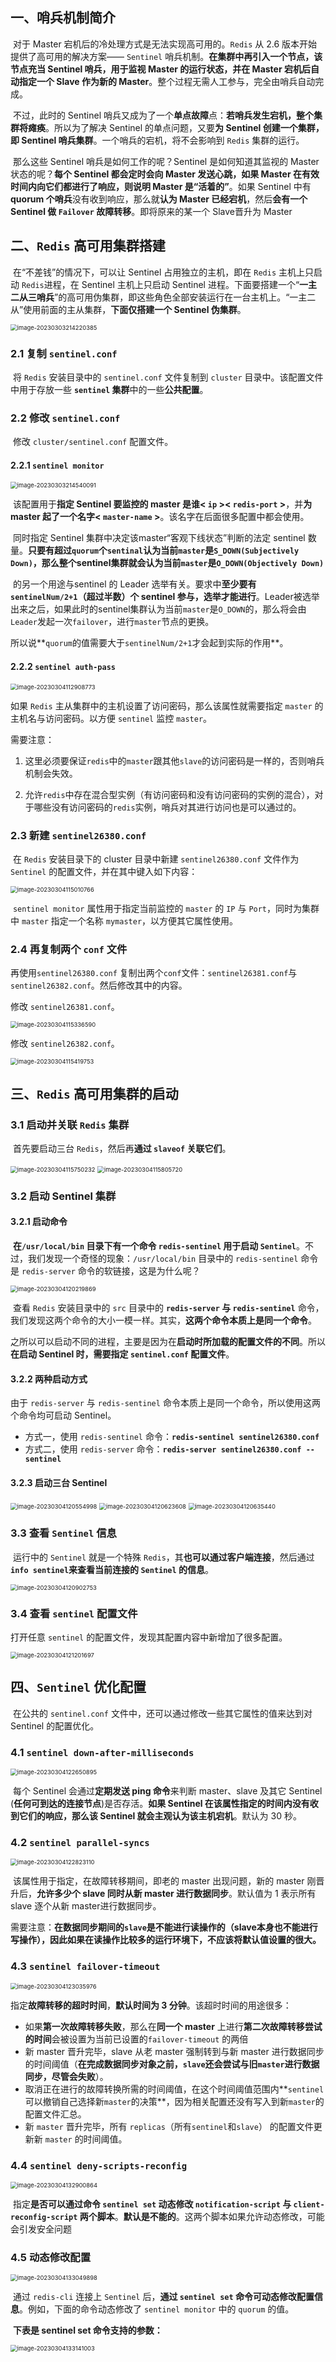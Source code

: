 ## 一、哨兵机制简介

​	对于 Master 宕机后的冷处理方式是无法实现高可用的。`Redis` 从 2.6 版本开始提供了高可用的解决方案—— `Sentinel` 哨兵机制。**在集群中再引入一个节点，该节点充当 Sentinel 哨兵，用于监视 Master 的运行状态，并在 Master 宕机后自动指定一个 Slave 作为新的 Master**。整个过程无需人工参与，完全由哨兵自动完成。

​	不过，此时的 Sentinel 哨兵又成为了一个**单点故障**点：**若哨兵发生宕机，整个集群将瘫痪**。所以为了解决 Sentinel 的单点问题，又要**为 Sentinel 创建一个集群，即 Sentinel 哨兵集群**。一个哨兵的宕机，将不会影响到 `Redis` 集群的运行。

​	那么这些 Sentinel 哨兵是如何工作的呢？Sentinel 是如何知道其监视的 Master 状态的呢？**每个 Sentinel 都会定时会向 Master 发送心跳，如果 Master 在有效时间内向它们都进行了响应，则说明 Master 是“活着的”**。如果 Sentinel 中有 **quorum 个哨兵**没有收到响应，那么就**认为 Master 已经宕机**，然后**会有一个 Sentinel 做 `Failover` 故障转移**。即将原来的某一个 Slave晋升为 Master

## 二、`Redis` 高可用集群搭建

​	在“不差钱”的情况下，可以让 Sentinel 占用独立的主机，即在 `Redis` 主机上只启动 `Redis`进程，在 Sentinel 主机上只启动 Sentinel 进程。下面要搭建一个“**一主二从三哨兵**”的高可用伪集群，即这些角色全部安装运行在一台主机上。“一主二从”使用前面的主从集群，**下面仅搭建一个 Sentinel 伪集群**。

<img src="13.redis哨兵机制实现.assets/image-20230303214220385.png" alt="image-20230303214220385" style="zoom:67%;" />

### 2.1 复制 `sentinel.conf`

​	将 `Redis` 安装目录中的 `sentinel.conf` 文件复制到 `cluster` 目录中。该配置文件中用于存放一些 **`sentinel` 集群**中的一些**公共配置**。

### 2.2 修改 `sentinel.conf`

​	修改 `cluster/sentinel.conf` 配置文件。

#### 2.2.1 `sentinel monitor`

<img src="13.redis哨兵机制实现.assets/image-20230303214540091.png" alt="image-20230303214540091" style="zoom: 67%;" />

​	该配置用于**指定 Sentinel 要监控的 master 是谁< `ip` >< `redis-port` >**，并**为 master 起了一个名字< `master-name` >**。该名字在后面很多配置中都会使用。

​	同时指定 Sentinel 集群中决定该master“客观下线状态”判断的法定 sentinel 数量<quorum>。**只要有超过`quorum`个`sentinal`认为当前`master`是`S_DOWN(Subjectively Down)`，那么整个sentinel集群就会认为当前`master`是`O_DOWN(Objectively Down)`**

​	<quorum>的另一个用途与sentinel 的 Leader 选举有关。要求中**至少要有 `sentinelNum/2+1`（超过半数）个 sentinel 参与，选举才能进行**。Leader被选举出来之后，如果此时的sentinel集群认为当前`master`是`O_DOWN`的，那么将会由`Leader`发起一次`failover`，进行`master`节点的更换。

​	所以说**`quorum`的值需要大于`sentinelNum/2+1`才会起到实际的作用**。

#### 2.2.2 `sentinel auth-pass`

<img src="13.redis哨兵机制实现.assets/image-20230304112908773.png" alt="image-20230304112908773" style="zoom: 67%;" />

如果 `Redis` 主从集群中的主机设置了访问密码，那么该属性就需要指定 `master` 的主机名与访问密码。以方便 `sentinel` 监控 `master`。

需要注意：

1. 这里必须要保证`redis`中的`master`跟其他`slave`的访问密码是一样的，否则哨兵机制会失效。

2. 允许`redis`中存在混合型实例（有访问密码和没有访问密码的实例的混合），对于哪些没有访问密码的`redis`实例，哨兵对其进行访问也是可以通过的。



### 2.3 新建 `sentinel26380.conf`

​	在 `Redis` 安装目录下的 cluster 目录中新建 `sentinel26380.conf` 文件作为 `Sentinel` 的配置文件，并在其中键入如下内容：

<img src="13.redis哨兵机制实现.assets/image-20230304115010766.png" alt="image-20230304115010766" style="zoom:67%;" />

​	`sentinel monitor` 属性用于指定当前监控的 `master` 的 `IP` 与 `Port`，同时为集群中 `master` 指定一个名称 `mymaster`，以方便其它属性使用。

### 2.4  再复制两个 `conf` 文件

再使用`sentinel26380.conf` 复制出两个`conf`文件：`sentinel26381.conf`与`sentinel26382.conf`。然后修改其中的内容。

修改 `sentinel26381.conf`。

<img src="13.redis哨兵机制实现.assets/image-20230304115336590.png" alt="image-20230304115336590" style="zoom:67%;" />

修改 `sentinel26382.conf`。

<img src="13.redis哨兵机制实现.assets/image-20230304115419753.png" alt="image-20230304115419753" style="zoom:67%;" />

## 三、`Redis` 高可用集群的启动

### 3.1 启动并关联 `Redis` 集群

​	首先要启动三台 `Redis`，然后再**通过 `slaveof` 关联它们**。

<img src="13.redis哨兵机制实现.assets/image-20230304115750232.png" alt="image-20230304115750232" style="zoom:67%;" />

<img src="13.redis哨兵机制实现.assets/image-20230304115805720.png" alt="image-20230304115805720" style="zoom:67%;" />

### 3.2 启动 Sentinel 集群

#### 3.2.1 启动命令

​	**在`/usr/local/bin` 目录下有一个命令 `redis-sentinel` 用于启动 `Sentinel`**。不过，我们发现一个奇怪的现象：`/usr/local/bin` 目录中的 `redis-sentinel` 命令是 `redis-server` 命令的软链接，这是为什么呢？

<img src="13.redis哨兵机制实现.assets/image-20230304120219869.png" alt="image-20230304120219869" style="zoom:67%;" />

​	查看 `Redis` 安装目录中的 `src` 目录中的 **`redis-server` 与 `redis-sentinel`** 命令，我们发现这两个命令的大小一模一样。其实，**这两个命令本质上是同一个命令**。

​	之所以可以启动不同的进程，主要是因为在**启动时所加载的配置文件的不同**。所以**在启动 Sentinel 时，需要指定 `sentinel.conf` 配置文件**。

#### 3.2.2 两种启动方式

由于 `redis-server` 与 `redis-sentinel` 命令本质上是同一个命令，所以使用这两个命令均可启动 Sentinel。

- 方式一，使用 `redis-sentinel` 命令：**`redis-sentinel sentinel26380.conf`**
- 方式二，使用 `redis-server` 命令：**`redis-server sentinel26380.conf --sentinel`**

#### 3.2.3 启动三台 Sentinel

<img src="13.redis哨兵机制实现.assets/image-20230304120554998.png" alt="image-20230304120554998" style="zoom:67%;" />

<img src="13.redis哨兵机制实现.assets/image-20230304120623608.png" alt="image-20230304120623608" style="zoom:67%;" />

<img src="13.redis哨兵机制实现.assets/image-20230304120635440.png" alt="image-20230304120635440" style="zoom:67%;" />

### 3.3 查看 `Sentinel` 信息

​	运行中的 `Sentinel` 就是一个特殊 `Redis`，其**也可以通过客户端连接**，然后通过 **`info sentinel`来查看当前连接的 `Sentinel` 的信息**。

<img src="13.redis哨兵机制实现.assets/image-20230304120902753.png" alt="image-20230304120902753" style="zoom:67%;" />

### 3.4 查看 `sentinel` 配置文件

打开任意 `sentinel` 的配置文件，发现其配置内容中新增加了很多配置。

<img src="13.redis哨兵机制实现.assets/image-20230304121201697.png" alt="image-20230304121201697" style="zoom:67%;" />

## 四、`Sentinel` 优化配置

​	在公共的 `sentinel.conf` 文件中，还可以通过修改一些其它属性的值来达到对 Sentinel 的配置优化。

### 4.1  `sentinel down-after-milliseconds`

<img src="13.redis哨兵机制实现.assets/image-20230304122650895.png" alt="image-20230304122650895" style="zoom:67%;" />

​	每个 Sentinel 会通过**定期发送 ping 命令**来判断 master、slave 及其它 Sentinel (**任何可到达的连接节点**)是否存活。**如果 Sentinel 在该属性指定的时间内没有收到它们的响应，那么该 Sentinel 就会主观认为该主机宕机**。默认为 30 秒。

### 4.2  `sentinel parallel-syncs`

<img src="13.redis哨兵机制实现.assets/image-20230304122823110.png" alt="image-20230304122823110" style="zoom:67%;" />

​	该属性用于指定，在故障转移期间，即老的 master 出现问题，新的 master 刚晋升后，**允许多少个 slave 同时从新 master 进行数据同步**。默认值为 1 表示所有 slave 逐个从新 master进行数据同步。

​	需要注意：**在数据同步期间的`slave`是不能进行读操作的（slave本身也不能进行写操作），因此如果在读操作比较多的运行环境下，不应该将默认值设置的很大。**

### 4.3  `sentinel failover-timeout`

<img src="13.redis哨兵机制实现.assets/image-20230304123035976.png" alt="image-20230304123035976" style="zoom:67%;" />

指定**故障转移的超时时间**，**默认时间为 3 分钟**。该超时时间的用途很多：

- 如果**第一次故障转移失败**，那么在**同一个 master** 上进行**第二次故障转移尝试的时间**会被设置为当前已设置的`failover-timeout` 的两倍
- 新 master 晋升完毕，slave 从老 master 强制转到与新 master 进行数据同步的时间阈值（**在完成数据同步对象之前，`slave`还会尝试与旧`master`进行数据同步，尽管会失败**）。
- 取消正在进行的故障转换所需的时间阈值，在这个时间阈值范围内**`sentinel`可以撤销自己选择新`master`的决策**，因为相关配置还没有写入到新`master`的配置文件汇总。
- 新 `master` 晋升完毕，所有 `replicas`（所有`sentinel`和`slave`） 的配置文件更新新 `master` 的时间阈值。

### 4.4  `sentinel deny-scripts-reconfig`

<img src="13.redis哨兵机制实现.assets/image-20230304132900864.png" alt="image-20230304132900864" style="zoom:67%;" />

​	指定**是否可以通过命令 `sentinel set` 动态修改 `notification-script` 与 `client-reconfig-script` 两个脚本**。**默认是不能的**。这两个脚本如果允许动态修改，可能会引发安全问题

### 4.5 动态修改配置

<img src="13.redis哨兵机制实现.assets/image-20230304133049898.png" alt="image-20230304133049898" style="zoom:67%;" />

​	通过 `redis-cli` 连接上 `Sentinel` 后，**通过 `sentinel set` 命令可动态修改配置信息**。例如，下面的命令动态修改了 `sentinel monitor` 中的 `quorum` 的值。

​	**下表是 sentinel set 命令支持的参数：**

<img src="13.redis哨兵机制实现.assets/image-20230304133141003.png" alt="image-20230304133141003" style="zoom:67%;" />